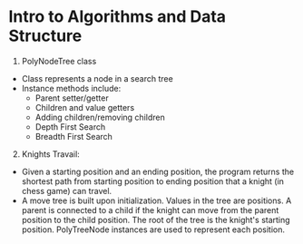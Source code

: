 # Intro to Algorithms and Data Structure

1. PolyNodeTree class
  * Class represents a node in a search tree
  * Instance methods include:
    * Parent setter/getter
    * Children and value getters
    * Adding children/removing children
    * Depth First Search
    * Breadth First Search

2. Knights Travail:
  * Given a starting position and an ending position, the program returns the shortest path from starting position to ending position that a knight (in chess game) can travel.
  * A move tree is built upon initialization. Values in the tree are positions. A parent is connected to a child if the knight can move from the parent position to the child position. The root of the tree is the knight's starting position. PolyTreeNode instances are used to represent each position.
